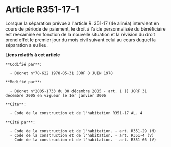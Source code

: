 # Article R351-17-1

Lorsque la séparation prévue à l'article R. 351-17 (4e alinéa) intervient en cours de période de paiement, le droit à l'aide
personnalisée du bénéficiaire est réexaminé en fonction de la nouvelle situation et la révision du droit prend effet le
premier jour du mois civil suivant celui au cours duquel la séparation a eu lieu.

**Liens relatifs à cet article**

	**Codifié par**:

	  - Décret n°78-622 1978-05-31 JORF 8 JUIN 1978

	**Modifié par**:

	  - Décret n°2005-1733 du 30 décembre 2005 - art. 1 () JORF 31 décembre 2005 en vigueur le 1er janvier 2006

	**Cite**:

	  - Code de la construction et de l'habitation R351-17 AL. 4

	**Cité par**:

	  - Code de la construction et de l'habitation. - art. R351-29 (M)
	  - Code de la construction et de l'habitation. - art. R351-4 (V)
	  - Code de la construction et de l'habitation. - art. R351-66 (V)
